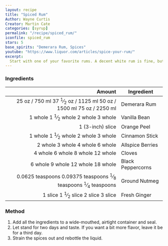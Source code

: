 ```yaml
---
layout: recipe
title: "Spiced Rum"
Author: Wayne Curtis
Creator: Martin Cate
categories: [syrup]
permalink: "/recipe/spiced_rum/"
iconfile: spiced_rum
stars: 5
base_spirits: "Demerara Rum, Spices"
youtube: "https://www.liquor.com/articles/spice-your-rum/"
excerpt: 
  Start with one of your favorite rums. A decent white rum is fine, but I prefer a moderately aged, slightly dry spirit, as this adds some intrigue to the end product. Don’t splurge on an expensive, mature bottle; it doesn’t taste that much better, and its oakiness will sometimes quarrel with the spices. My most recent batch was made with a golden rum (80-proof) from St. Vincent. But Cruzan and Mount Gay have both worked well for me in the past.<br><br>Next, take a 750-mL bottle of your rum and pour it into a wide-mouthed, airtight container, like a Mason jar. (You can use the bottle itself, but extracting the orange peel and swollen cinnamon stick when you’re done can be vexing.) Then add a selection of herbs and spices—exactly which and how much are your call—and let it sit. My personal recipe, which is adapted from the inimitable Martin Cate, owner of Smuggler’s Cove in San Francisco, is ready in about two days.<br><br>Making your own spiced rum allows you to tweak the flavor profile—play up the flavors you like by adding more of them, and dial back on those you don’t. Bear in mind that the lower-quality commercial products tend to overplay the vanilla—cut back on that and the other flavors emerge nicely.
---
```


### Ingredients

|           Amount | Ingredient        |
| ---------------: | ----------------- |
|           <span class="onex active">25 oz / 750 ml</span> <span class="onehalfx">37 <sup>1</sup>&frasl;<sub>2</sub> oz / 1125 ml</span> <span class="twox">50 oz / 1500 ml</span> <span class="threex">75 oz / 2250 ml</span>| Demerara Rum      |
|          <span class="onex active">1 whole </span> <span class="onehalfx">1 <sup>1</sup>&frasl;<sub>2</sub> whole </span> <span class="twox">2 whole </span> <span class="threex">3 whole </span>| Vanilla Bean      |
| 1 (3-inch) slice | Orange Peel       |
|          <span class="onex active">1 whole </span> <span class="onehalfx">1 <sup>1</sup>&frasl;<sub>2</sub> whole </span> <span class="twox">2 whole </span> <span class="threex">3 whole </span>| Cinnamon Stick    |
|          <span class="onex active">2 whole </span> <span class="onehalfx">3 whole </span> <span class="twox">4 whole </span> <span class="threex">6 whole </span>| Allspice Berries  |
|          <span class="onex active">4 whole </span> <span class="onehalfx">6 whole </span> <span class="twox">8 whole </span> <span class="threex">12 whole </span>| Cloves            |
|          <span class="onex active">6 whole </span> <span class="onehalfx">9 whole </span> <span class="twox">12 whole </span> <span class="threex">18 whole </span>| Black Peppercorns |
|  <span class="onex active">0.0625 teaspoons</span> <span class="onehalfx">0.09375 teaspoons</span> <span class="twox"> <sup>1</sup>&frasl;<sub>8</sub> teaspoons</span> <span class="threex"> <sup>1</sup>&frasl;<sub>4</sub> teaspoons</span>| Ground Nutmeg     |
|          <span class="onex active">1 slice </span> <span class="onehalfx">1 <sup>1</sup>&frasl;<sub>2</sub> slice </span> <span class="twox">2 slice </span> <span class="threex">3 slice </span>| Fresh Ginger      |

### Method

1. Add all the ingredients to a wide-mouthed, airtight container and seal. 
1. Let stand for two days and taste. If you want a bit more flavor, leave it be for a third day. 
1. Strain the spices out and rebottle the liquid.

    
<script type="application/ld+json">
{
  "@context": "https://schema.org",
  "@type": "Recipe",
  "author": {
    "@type": "Person",
    "name": "{{ page.author }}"
    },
  "image": "{%- for page in page.categories limit: 1 %}{% assign cat = site.data.categories | where: "slug", page | first %}{{ site.url }}{{ site.baseurl}}/assets/images/category_{{cat.slug}}.svg{% endfor -%}",
  "description": "{{ page.excerpt | strip_html | replace: '"', "'" }}",
  "recipeIngredient": [
  "750 ml Demerara Rum ",
  " 1 whole Vanilla Bean ",
  "1 (3-inch) slice Orange Peel",
  " 1 whole Cinnamon Stick ",
  " 2 whole Allspice Berries ",
  " 4 whole Cloves ",
  " 6 whole Black Peppercorns",
  " 0.0625 teaspoon Ground Nutmeg",
  " 1 slice Fresh Ginger "
    ],
  "name": "{{ page.title }}",
  "recipeInstructions": [

    ],
  "recipeYield": "1 cocktail",
  "recipeCategory": "cocktail",
  {%- if page.stars and site.data.ratings[page.iconfile].ratings -%}"aggregateRating": "{%- include stars_metadata.html %} out of 5",{%- endif -%}
  "recipeCuisine": "global",
  "prepTime": "PT20M",
  "cookTime": "PT15S",
  "keywords": "{{ page.title }}, cocktail, {{ page.eras }}, {%- include category_metadata.html -%}, {%- include spirits_metadata.html -%}"
}
</script>

    
